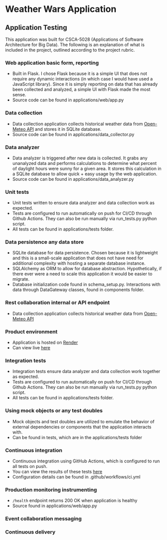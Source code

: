 # Weather Wars Application

## Application Testing

This application was built for CSCA-5028 (Applications of Software Architecture for Big Data). The following is an explanation of what is included in the project, outlined according to the project rubric.

### Web application basic form, reporting

- Built in Flask. I chose Flask because it is a simple UI that does not require any dynamic interactions (in which case I would have used a JavaScript library). Since it is simply reporting on data that has already been collected and analyzed, a simple UI with Flask made the most sense.
- Source code can be found in applications/web/app.py

### Data collection

- Data collection application collects historical weather data from [Open-Meteo API](https://open-meteo.com/en/docs/historical-weather-api/#start_date=2024-01-01&end_date=2024-04-08&hourly=&daily=daylight_duration,sunshine_duration&temperature_unit=fahrenheit&wind_speed_unit=mph&precipitation_unit=inch) and stores it in SQLite database.
- Source code can be found in applications/data_collector.py

### Data analyzer

- Data analyzer is triggered after new data is collected. It grabs any unanalyzed data and performs calculations to determine what percent of daylight hours were sunny for a given area. It stores this calculation in a SQLite database to allow quick + easy usage by the web application.
- Source code can be found in applications/data_analyzer.py

### Unit tests

- Unit tests written to ensure data analyzer and data collection work as expected.
- Tests are configured to run automatically on push for CI/CD through Github Actions. They can also be run manually via run_tests.py python script.
- All tests can be found in applications/tests folder.

### Data persistence any data store

- SQLite database for data persistence. Chosen because it is lightweight and this is a small-scale application that does not have need for additional complexity with hosting a separate database instance.
- SQLAlchemy as ORM to allow for database abstraction. Hypothetically, if there ever were a need to scale this application it would be easier to migrate.
- Database initialization code found in schema_setup.py. Interactions with data through DataGateway classes, found in components folder.

### Rest collaboration internal or API endpoint

- Data collection application collects historical weather data from [Open-Meteo API](https://open-meteo.com/en/docs/historical-weather-api/#start_date=2024-01-01&end_date=2024-04-08&hourly=&daily=daylight_duration,sunshine_duration&temperature_unit=fahrenheit&wind_speed_unit=mph&precipitation_unit=inch)

### Product environment

- Application is hosted on [Render](https://render.com)
- Can view live [here](https://watch-party-96bl.onrender.com)

### Integration tests

- Integration tests ensure data analyzer and data collection work together as expected.
- Tests are configured to run automatically on push for CI/CD through Github Actions. They can also be run manually via run_tests.py python script.
- All tests can be found in applications/tests folder.

### Using mock objects or any test doubles

- Mock objects and test doubles are utilized to emulate the behavior of external dependencies or components that the application interacts with.
- Can be found in tests, which are in the applications/tests folder

### Continuous integration

- Continuous integration using GitHub Actions, which is configured to run all tests on push.
- You can view the results of these tests [here](https://github.com/kaileywaal/weather-wars/actions)
- Configuration details can be found in .github/workflows/ci.yml

### Production monitoring instrumenting

- `/health` endpoint returns 200 OK when application is healthy
- Source found in applications/web/app.py

### Event collaboration messaging

### Continuous delivery

